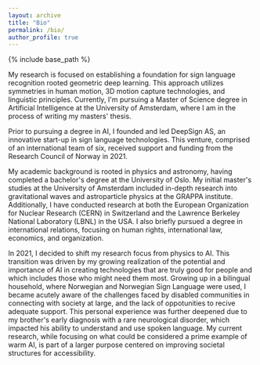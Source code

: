 ```yaml
---
layout: archive
title: "Bio"
permalink: /bio/
author_profile: true
---
```


{% include base_path %}

My research is focused on establishing a foundation for sign language recognition rooted geometric deep learning. This approach utilizes symmetries in human motion, 3D motion capture technologies, and linguistic principles. Currently, I'm pursuing a Master of Science degree in Artificial Intelligence at the University of Amsterdam, where I am in the process of writing my masters' thesis. 

Prior to pursuing a degree in AI, I founded and led DeepSign AS, an innovative start-up in sign language technologies. This venture, comprised of an international team of six, received support and funding from the Research Council of Norway in 2021.

My academic background is rooted in physics and astronomy, having completed a bachelor's degree at the University of Oslo. My initial master's studies at the University of Amsterdam included in-depth research into gravitational waves and astroparticle physics at the GRAPPA institute. Additionally, I have conducted research at both the European Organization for Nuclear Research (CERN) in Switzerland and the Lawrence Berkeley National Laboratory (LBNL) in the USA. I also briefly pursued a degree in international relations, focusing on human rights, international law, economics, and organization.

In 2021, I decided to shift my research focus from physics to AI. This transition was driven by my growing realization of the potential and importance of AI in creating technologies that are truly good for people and which includes those who might need them most. Growing up in a bilingual household, where Norwegian and Norwegian Sign Language were used, I became acutely aware of the challenges faced by disabled communities in connecting with society at large, and the lack of oppotunities to recive adequate support. This personal experience was further deepened due to my brother's early diagnosis with a rare neurological disorder, which impacted his ability to understand and use spoken language. My current research, while focusing on what could be considered a prime example of warm AI, is part of a larger purpose centered on improving societal structures for accessibility.


